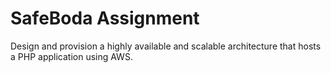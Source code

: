 # SafeBoda Assignment

Design and provision a highly available and scalable architecture that hosts a PHP application using AWS.

